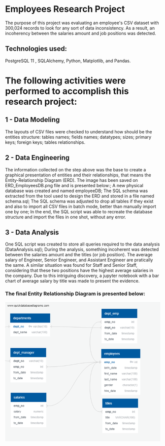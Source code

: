 # Employees Research Project
The purpose of this project was evaluating an employee's CSV dataset with 300,024 records to look for any sort of data inconsistency. As a result, an incoherency between the salaries amount and job positions was detected.

## Technologies used: 
PostgreSQL 11 , SQLAlchemy, Python, Matplotlib, and Pandas.

# The following activities were performed to accomplish this research project:
## 1 - Data Modeling
The layouts of CSV files were checked to understand how should be the entities structure:
tables names;
fields names;
datatypes;
sizes;
primary keys;
foreign keys;
tables relationships.

## 2 - Data Engineering
The information collected on the step above was the base to create a graphical presentation of entities and their relationships, that means the Entity-Relationship Diagram (ERD). The image has been saved on ERD_EmployeesDB.png file and is presented below:;
A new physical database was created and named employeeDB;
The SQL schema was extracted from the tool used to design the ERD and stored in a file named schema.sql;
The SQL schema was adjusted to drop all tables if they exist and also to import all CSV files in batch mode, better than manually import one by one;
In the end, the SQL script was able to recreate the database structure and import the files in one shot, without any error.

## 3 - Data Analysis
One SQL script was created to store all queries required to the data analysis (DataAnalysis.sql);
During the analysis, something incoherent was detected between the salaries amount and the titles (or job position). The average salary of Engineer, Senior Engineer, and Assistant Engineer are pratically the same. A similar situation was found for Staff and Senior Staff, considering that these two positions have the highest average salaries in the company. Due to this intriguing discovery, a jupyter notebook with a bar chart of average salary by title was made to present the evidence.

### The final Entity Relationship Diagram is presented below: 
<img src="ERD/ERD_EmployeesDB.png" width="600"/>


